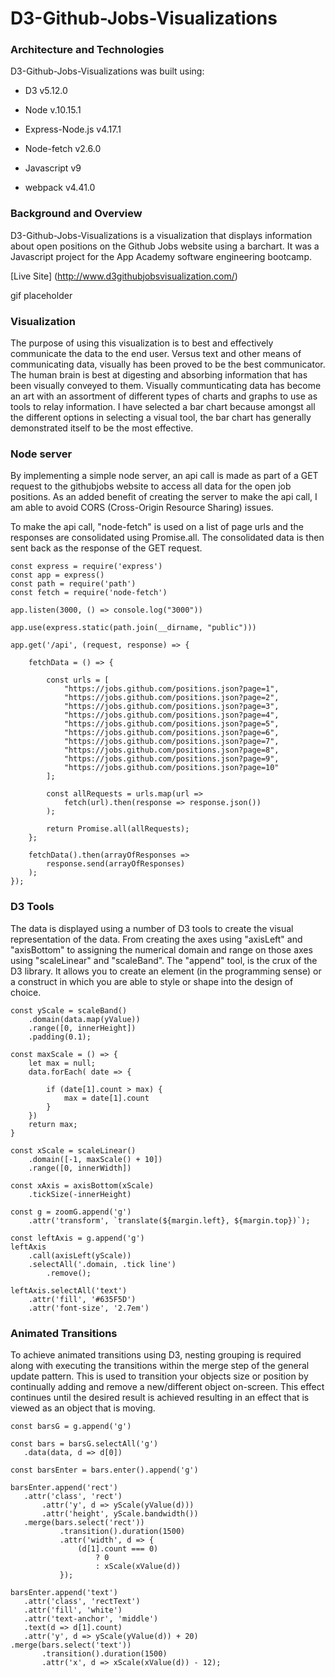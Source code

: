 # D3-Github-Jobs-Visualizations

### Architecture and Technologies

D3-Github-Jobs-Visualizations was built using:

* D3 v5.12.0

* Node v.10.15.1

* Express-Node.js v4.17.1

* Node-fetch v2.6.0

* Javascript v9

* webpack v4.41.0


### Background and Overview

D3-Github-Jobs-Visualizations is a visualization that displays information about open positions on the Github Jobs website using a barchart. It was a Javascript project for the App Academy software engineering bootcamp.

[Live Site] (http://www.d3githubjobsvisualization.com/)

gif placeholder


### Visualization

The purpose of using this visualization is to best and effectively communicate the data to the end user.  Versus text and other means of communicating data, visually has been proved to be the best communicator.  The human brain is best at digesting and absorbing information that has been visually conveyed to them.  Visually communticating data has become an art with an assortment of different types of charts and graphs to use as tools to relay information.  I have selected a bar chart because amongst all the different options in selecting a visual tool, the bar chart has generally demonstrated itself to be the most effective. 


### Node server

By implementing a simple node server, an api call is made as part of a GET request to the githubjobs website to access all data for the open job positions. As an added benefit of creating the server to make the api call, I am able to avoid CORS (Cross-Origin Resource Sharing) issues. 

To make the api call, "node-fetch" is used on a list of page urls and the responses are consolidated using Promise.all. The consolidated data is then sent back as the response of the GET request.

```
const express = require('express')
const app = express()
const path = require('path')
const fetch = require('node-fetch')

app.listen(3000, () => console.log("3000"))

app.use(express.static(path.join(__dirname, "public")))

app.get('/api', (request, response) => {

    fetchData = () => {

        const urls = [
            "https://jobs.github.com/positions.json?page=1",
            "https://jobs.github.com/positions.json?page=2",
            "https://jobs.github.com/positions.json?page=3",
            "https://jobs.github.com/positions.json?page=4",
            "https://jobs.github.com/positions.json?page=5",
            "https://jobs.github.com/positions.json?page=6",
            "https://jobs.github.com/positions.json?page=7",
            "https://jobs.github.com/positions.json?page=8",
            "https://jobs.github.com/positions.json?page=9",
            "https://jobs.github.com/positions.json?page=10"
        ];

        const allRequests = urls.map(url =>
            fetch(url).then(response => response.json())
        );

        return Promise.all(allRequests);
    };

    fetchData().then(arrayOfResponses =>
        response.send(arrayOfResponses)
    );
});
```


### D3 Tools

The data is displayed using a number of D3 tools to create the visual representation of the data.  From creating the axes using "axisLeft" and "axisBottom" to assigning the numerical domain and range on those axes using "scaleLinear" and "scaleBand". The "append" tool, is the crux of the D3 library.  It allows you to create an element (in the programming sense) or a construct in which you are able to style or shape into the design of choice.  

```
const yScale = scaleBand()
    .domain(data.map(yValue))
    .range([0, innerHeight])
    .padding(0.1);

const maxScale = () => {
    let max = null;
    data.forEach( date => {
        
        if (date[1].count > max) {
            max = date[1].count
        }
    })
    return max;
}
    
const xScale = scaleLinear()
    .domain([-1, maxScale() + 10])
    .range([0, innerWidth])  

const xAxis = axisBottom(xScale)
    .tickSize(-innerHeight)

const g = zoomG.append('g')
    .attr('transform', `translate(${margin.left}, ${margin.top})`);

const leftAxis = g.append('g')
leftAxis
    .call(axisLeft(yScale))
    .selectAll('.domain, .tick line')
        .remove();        

leftAxis.selectAll('text')
    .attr('fill', '#635F5D')
    .attr('font-size', '2.7em')
```


### Animated Transitions

 To achieve animated transitions using D3, nesting grouping is required along with executing the transitions within the merge step of the general update pattern.  This is used to transition your objects size or position by continually adding and remove a new/different object on-screen. This effect continues until the desired result is achieved resulting in an effect that is viewed as an object that is moving. 
 
 ```
 const barsG = g.append('g')

const bars = barsG.selectAll('g')
    .data(data, d => d[0])

const barsEnter = bars.enter().append('g')

barsEnter.append('rect')
    .attr('class', 'rect')
        .attr('y', d => yScale(yValue(d)))
        .attr('height', yScale.bandwidth())
    .merge(bars.select('rect'))
            .transition().duration(1500)
            .attr('width', d => {                    
                (d[1].count === 0) 
                    ? 0 
                    : xScale(xValue(d))
            });

barsEnter.append('text')
    .attr('class', 'rectText')
    .attr('fill', 'white')
    .attr('text-anchor', 'middle')
    .text(d => d[1].count)
    .attr('y', d => yScale(yValue(d)) + 20)
.merge(bars.select('text'))
        .transition().duration(1500)
        .attr('x', d => xScale(xValue(d)) - 12);
 ``` 
 
 
